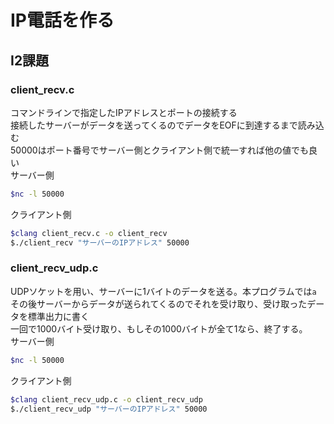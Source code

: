 # IP電話を作る 
## I2課題  
### client_recv.c
コマンドラインで指定したIPアドレスとポートの接続する  
接続したサーバーがデータを送ってくるのでデータをEOFに到達するまで読み込む  
50000はポート番号でサーバー側とクライアント側で統一すれば他の値でも良い  
サーバー側    
```bash  
$nc -l 50000  
```  
クライアント側  
```bash
$clang client_recv.c -o client_recv
$./client_recv "サーバーのIPアドレス" 50000
```  
### client_recv_udp.c  
UDPソケットを用い、サーバーに1バイトのデータを送る。本プログラムでは`a`  
その後サーバーからデータが送られてくるのでそれを受け取り、受け取ったデータを標準出力に書く  
一回で1000バイト受け取り、もしその1000バイトが全て1なら、終了する。  
サーバー側    
```bash  
$nc -l 50000  
```  
クライアント側  
```bash
$clang client_recv_udp.c -o client_recv_udp
$./client_recv_udp "サーバーのIPアドレス" 50000
```  

